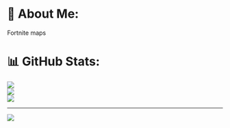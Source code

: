 # 💫 About Me:
Fortnite maps

# 📊 GitHub Stats:
![](https://github-readme-stats.vercel.app/api?username=RMaso4&theme=dark&hide_border=false&include_all_commits=true&count_private=true)<br/>
![](https://github-readme-streak-stats.herokuapp.com/?user=RMaso4&theme=dark&hide_border=false)<br/>
![](https://github-readme-stats.vercel.app/api/top-langs/?username=RMaso4&theme=dark&hide_border=false&include_all_commits=true&count_private=true&layout=compact)

---
[![](https://visitcount.itsvg.in/api?id=RMaso4&icon=0&color=0)](https://visitcount.itsvg.in)

<!-- Proudly created with GPRM ( https://gprm.itsvg.in ) -->
